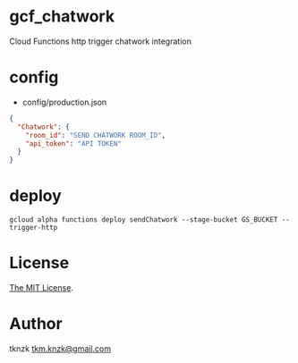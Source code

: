 # gcf_chatwork
Cloud Functions http trigger chatwork integration

# config

- config/production.json

```config/production.json
{
  "Chatwork": {
    "room_id": "SEND CHATWORK ROOM_ID",
    "api_token": "API TOKEN"
  }
}

```

# deploy

```
gcloud alpha functions deploy sendChatwork --stage-bucket GS_BUCKET --trigger-http
```

# License
[The MIT License](./LICENSE).

# Author

tknzk <tkm.knzk@gmail.com>
